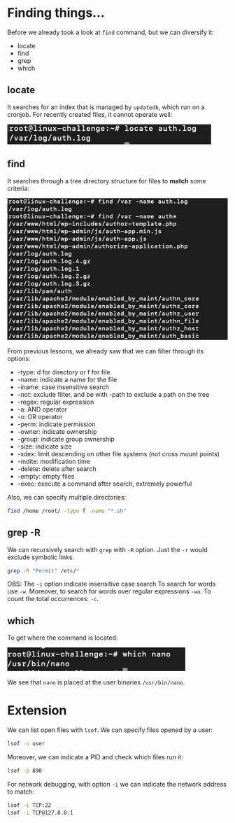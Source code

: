 # Finding things...


Before we already took a look at ```find``` command, but we can diversify it:
* locate
* find
* grep
* which

## locate

It searches for an index that is managed by ```updatedb```, which run on a cronjob. For recently created files, it cannot operate well:

![locate](images/locate.png)

## find

It searches through a tree directory structure for files to **match** some criteria:

![find](images/find.png)

From previous lessons, we already saw that we can filter through its options:
* -type: d for directory or f for file
* -name: indicate a name for the file
* -iname: case insensitive search
* -not: exclude filter, and be with -path to exclude a path on the tree
* -regex: regular expression
* -a: AND operator
* -o: OR operator
* -perm: indicate permission
* -owner: indicate ownership
* -group: indicate group ownership
* -size: indicate size
* -xdex: limit descending on other file systems (not cross mount points)
* -mdite: modification time
* -delete: delete after search
* -empty: empty files
* -exec: execute a command after search, extremely powerful


Also, we can specify multiple directories:

```bash
find /home /root/ -type f -name "*.sh"
```



## grep -R

We can recursively search with ```grep``` with ```-R``` option. Just the ```-r``` would exclude symbolic links.

```bash
grep -R "Permit" /etc/* 
```

OBS: The ```-i``` option indicate insensitive case search
To search for words use ```-w```.
Moreover, to search for words over regular expressions ```-wo```.
To count the total occurrences: ```-c```.

## which

To get where the command is located:

![which](images/which.png)

We see that ```nano``` is placed at the user binaries ```/usr/bin/nano```.


# Extension

We can list open files with ```lsof```. We can specify files opened by a user:

```bash
lsof -u user
``` 

Moreover, we can indicate a PID and check which files run it:

```bash
lsof -p 890
```

For network debugging, with option ```-i``` we can indicate the network address to match:

```bash
lsof -i TCP:22
lsof -i TCP@127.0.0.1
```

